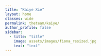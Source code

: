 ```yaml
---
title: "Kaiye Xie"
layout: home
classes: wide
permalink: theteam/kaiye/
author_profile: false
sidebar:
  - title: "title"
    image: assets/images/fiona_resized.jpg
    text: "text"
---
```

